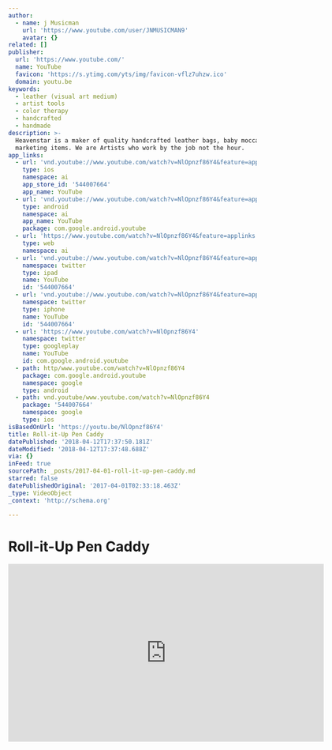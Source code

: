 ```yaml
---
author:
  - name: j Musicman
    url: 'https://www.youtube.com/user/JNMUSICMAN9'
    avatar: {}
related: []
publisher:
  url: 'https://www.youtube.com/'
  name: YouTube
  favicon: 'https://s.ytimg.com/yts/img/favicon-vflz7uhzw.ico'
  domain: youtu.be
keywords:
  - leather (visual art medium)
  - artist tools
  - color therapy
  - handcrafted
  - handmade
description: >-
  Heavenstar is a maker of quality handcrafted leather bags, baby moccasins and
  marketing items. We are Artists who work by the job not the hour.
app_links:
  - url: 'vnd.youtube://www.youtube.com/watch?v=NlOpnzf86Y4&feature=applinks'
    type: ios
    namespace: ai
    app_store_id: '544007664'
    app_name: YouTube
  - url: 'vnd.youtube://www.youtube.com/watch?v=NlOpnzf86Y4&feature=applinks'
    type: android
    namespace: ai
    app_name: YouTube
    package: com.google.android.youtube
  - url: 'https://www.youtube.com/watch?v=NlOpnzf86Y4&feature=applinks'
    type: web
    namespace: ai
  - url: 'vnd.youtube://www.youtube.com/watch?v=NlOpnzf86Y4&feature=applinks'
    namespace: twitter
    type: ipad
    name: YouTube
    id: '544007664'
  - url: 'vnd.youtube://www.youtube.com/watch?v=NlOpnzf86Y4&feature=applinks'
    namespace: twitter
    type: iphone
    name: YouTube
    id: '544007664'
  - url: 'https://www.youtube.com/watch?v=NlOpnzf86Y4'
    namespace: twitter
    type: googleplay
    name: YouTube
    id: com.google.android.youtube
  - path: http/www.youtube.com/watch?v=NlOpnzf86Y4
    package: com.google.android.youtube
    namespace: google
    type: android
  - path: vnd.youtube/www.youtube.com/watch?v=NlOpnzf86Y4
    package: '544007664'
    namespace: google
    type: ios
isBasedOnUrl: 'https://youtu.be/NlOpnzf86Y4'
title: Roll-it-Up Pen Caddy
datePublished: '2018-04-12T17:37:50.181Z'
dateModified: '2018-04-12T17:37:48.688Z'
via: {}
inFeed: true
sourcePath: _posts/2017-04-01-roll-it-up-pen-caddy.md
starred: false
datePublishedOriginal: '2017-04-01T02:33:18.463Z'
_type: VideoObject
_context: 'http://schema.org'

---
```

# Roll-it-Up Pen Caddy

<iframe src="https://cdn.embedly.com/widgets/media.html?src=https%3A%2F%2Fwww.youtube.com%2Fembed%2FNlOpnzf86Y4%3Ffeature%3Doembed&amp;url=http%3A%2F%2Fwww.youtube.com%2Fwatch%3Fv%3DNlOpnzf86Y4&amp;image=https%3A%2F%2Fi.ytimg.com%2Fvi%2FNlOpnzf86Y4%2Fhqdefault.jpg&amp;key=b7d04c9b404c499eba89ee7072e1c4f7&amp;type=text%2Fhtml&amp;schema=youtube" width="640" height="360" scrolling="no" frameborder="0" allowfullscreen="" style=""></iframe>